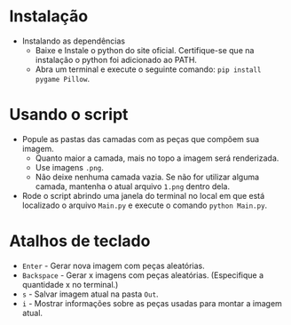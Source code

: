 # Instalação
  * Instalando as dependências
    * Baixe e Instale o python do site oficial. Certifique-se que na instalação o python foi adicionado ao PATH.
    * Abra um terminal e execute o seguinte comando: ```pip install pygame Pillow```.

# Usando o script
  * Popule as pastas das camadas com as peças que compõem sua imagem.
    * Quanto maior a camada, mais no topo a imagem será renderizada.
    * Use imagens ```.png```.
    * Não deixe nenhuma camada vazia. Se não for utilizar alguma camada, mantenha o atual arquivo ```1.png``` dentro dela.
  * Rode o script abrindo uma janela do terminal no local em que está localizado o arquivo ```Main.py``` e execute o comando ```python Main.py```.

# Atalhos de teclado
  * ```Enter``` - Gerar nova imagem com peças aleatórias.
  * ```Backspace``` - Gerar x imagens com peças aleatórias. (Especifique a quantidade x no terminal.)
  * ```s``` - Salvar imagem atual na pasta ```Out```.
  * ```i``` - Mostrar informações sobre as peças usadas para montar a imagem atual.
